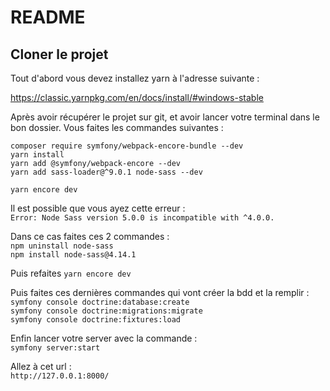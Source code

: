 # README

## Cloner le projet

Tout d'abord vous devez installez yarn à l'adresse suivante : 

https://classic.yarnpkg.com/en/docs/install/#windows-stable

Après avoir récupérer le projet sur git, et avoir lancer votre terminal dans le bon dossier. Vous faites les commandes suivantes : 

`composer require symfony/webpack-encore-bundle --dev`
<br/>`yarn install`
<br/>`yarn add @symfony/webpack-encore --dev`
<br/>`yarn add sass-loader@^9.0.1 node-sass --dev`

`yarn encore dev`


Il est possible que vous ayez cette erreur : 
<br/>`Error: Node Sass version 5.0.0 is incompatible with ^4.0.0.`

Dans ce cas faites ces 2 commandes : 
<br/>`npm uninstall node-sass `
<br/>`npm install node-sass@4.14.1`

Puis refaites `yarn encore dev`

Puis faites ces dernières commandes qui vont créer la bdd et la remplir : 
`symfony console doctrine:database:create`
<br/>`symfony console doctrine:migrations:migrate`
<br/>`symfony console doctrine:fixtures:load`

Enfin lancer votre server avec la commande : 
<br/>`symfony server:start`

Allez à cet url : 
<br/>`http://127.0.0.1:8000/`
